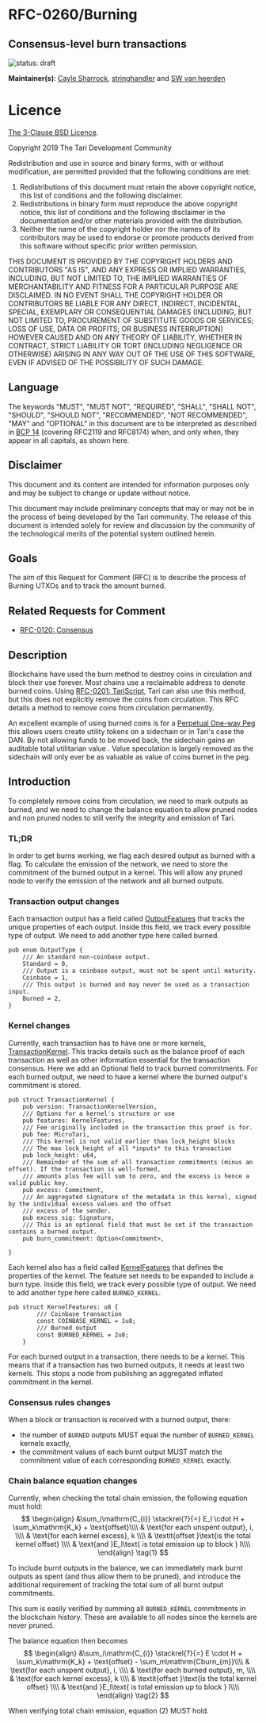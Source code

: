 # RFC-0260/Burning

## Consensus-level burn transactions

![status: draft](theme/images/status-draft.svg)

**Maintainer(s)**: [Cayle Sharrock](https://github.com/CjS77), [stringhandler](https://github.com/stringhandler) and [SW van heerden](https://github.com/SWvheerden) 

# Licence

[The 3-Clause BSD Licence](https://opensource.org/licenses/BSD-3-Clause).

Copyright 2019 The Tari Development Community

Redistribution and use in source and binary forms, with or without modification, are permitted provided that the
following conditions are met:

1. Redistributions of this document must retain the above copyright notice, this list of conditions and the following
   disclaimer.
2. Redistributions in binary form must reproduce the above copyright notice, this list of conditions and the following
   disclaimer in the documentation and/or other materials provided with the distribution.
3. Neither the name of the copyright holder nor the names of its contributors may be used to endorse or promote products
   derived from this software without specific prior written permission.

THIS DOCUMENT IS PROVIDED BY THE COPYRIGHT HOLDERS AND CONTRIBUTORS "AS IS", AND ANY EXPRESS OR IMPLIED WARRANTIES,
INCLUDING, BUT NOT LIMITED TO, THE IMPLIED WARRANTIES OF MERCHANTABILITY AND FITNESS FOR A PARTICULAR PURPOSE ARE
DISCLAIMED. IN NO EVENT SHALL THE COPYRIGHT HOLDER OR CONTRIBUTORS BE LIABLE FOR ANY DIRECT, INDIRECT, INCIDENTAL,
SPECIAL, EXEMPLARY OR CONSEQUENTIAL DAMAGES (INCLUDING, BUT NOT LIMITED TO, PROCUREMENT OF SUBSTITUTE GOODS OR
SERVICES; LOSS OF USE, DATA OR PROFITS; OR BUSINESS INTERRUPTION) HOWEVER CAUSED AND ON ANY THEORY OF LIABILITY,
WHETHER IN CONTRACT, STRICT LIABILITY OR TORT (INCLUDING NEGLIGENCE OR OTHERWISE) ARISING IN ANY WAY OUT OF THE USE OF
THIS SOFTWARE, EVEN IF ADVISED OF THE POSSIBILITY OF SUCH DAMAGE.

## Language

The keywords "MUST", "MUST NOT", "REQUIRED", "SHALL", "SHALL NOT", "SHOULD", "SHOULD NOT", "RECOMMENDED", 
"NOT RECOMMENDED", "MAY" and "OPTIONAL" in this document are to be interpreted as described in 
[BCP 14](https://tools.ietf.org/html/bcp14) (covering RFC2119 and RFC8174) when, and only when, they appear in all capitals, as 
shown here.

## Disclaimer

This document and its content are intended for information purposes only and may be subject to change or update
without notice.

This document may include preliminary concepts that may or may not be in the process of being developed by the Tari
community. The release of this document is intended solely for review and discussion by the community of the
technological merits of the potential system outlined herein.

## Goals

The aim of this Request for Comment (RFC) is to describe the process of Burning UTXOs and to track the amount burned. 

## Related Requests for Comment

* [RFC-0120: Consensus](RFC-0120_Consensus.md)

## Description

Blockchains have used the burn method to destroy coins in circulation and block their use forever. Most chains use a reclaimable address
to denote burned coins. Using [RFC-0201: TariScript](RFC-0201_TariScript.md), Tari can also use this method, but this does not explicitly
remove the coins from circulation. This RFC details a method to remove coins from circulation permanently.

An excellent example of using burned coins is for a [Perpetual One-way Peg](https://medium.com/@RubenSomsen/21-million-bitcoins-to-rule-all-sidechains-the-perpetual-one-way-peg-96cb2f8ac302) this allows users 
create utility tokens on a sidechain or in Tari's case the DAN. By not allowing funds to be moved back, the sidechain gains an auditable total utilitarian value
. Value speculation is largely removed as the sidechain will only ever be as valuable as value of coins burnet in the peg.


## Introduction

To completely remove coins from circulation, we need to mark outputs as burned, and we need to change the balance equation to
allow pruned nodes and non pruned nodes to still verify the integrity and emission of Tari.

### TL;DR
In order to get burns working, we flag each desired output as burned with a flag. To calculate the emission of the network, we need
to store the commitment of the burned output in a kernel. This will allow any pruned node to verify the emission of the network and all burned outputs. 

### Transaction output changes

Each transaction output has a field called [OutputFeatures](https://github.com/tari-project/tari/blob/f7f913c873c9f5d373f99149e52c26a0dd32f03f/base_layer/core/src/transactions/transaction_components/output_features.rs#L62) that tracks the unique properties of each output. 
Inside this field, we track every possible type of output. We need to add another type here called burned. 

```rust,ignore
pub enum OutputType {
    /// An standard non-coinbase output.
    Standard = 0,
    /// Output is a coinbase output, must not be spent until maturity.
    Coinbase = 1,
    /// This output is burned and may never be used as a transaction input.
    Burned = 2,
}
```

### Kernel changes

Currently, each transaction has to have one or more kernels, [TransactionKernel](https://github.com/tari-project/tari/blob/2ca06724f0ab7c63eb0b6caab563372f353f4348/base_layer/core/src/transactions/transaction_components/transaction_kernel.rs#L53). This tracks details such as the balance proof of each transaction as well as other information essential for the transaction consensus. Here we add an Optional field to track burned commitments.
For each burned output, we need to have a kernel where the burned output's commitment is stored. 

```rust,ignore
pub struct TransactionKernel {
    pub version: TransactionKernelVersion,
    /// Options for a kernel's structure or use
    pub features: KernelFeatures,
    /// Fee originally included in the transaction this proof is for.
    pub fee: MicroTari,
    /// This kernel is not valid earlier than lock_height blocks
    /// The max lock_height of all *inputs* to this transaction
    pub lock_height: u64,
    /// Remainder of the sum of all transaction commitments (minus an offset). If the transaction is well-formed,
    /// amounts plus fee will sum to zero, and the excess is hence a valid public key.
    pub excess: Commitment,
    /// An aggregated signature of the metadata in this kernel, signed by the individual excess values and the offset
    /// excess of the sender.
    pub excess_sig: Signature,
    /// This is an optional field that must be set if the transaction contains a burned output.
    pub burn_commitment: Option<Commitment>,

}
```
Each kernel also has a field called [KernelFeatures](https://github.com/tari-project/tari/blob/2ca06724f0ab7c63eb0b6caab563372f353f4348/base_layer/core/src/transactions/transaction_components/kernel_features.rs#L36) that defines the properties of the kernel. The feature set needs to be expanded to include a burn type.
Inside this field, we track every possible type of output. We need to add another type here called `BURNED_KERNEL`. 

```rust,ignore
pub struct KernelFeatures: u8 {
        /// Coinbase transaction
        const COINBASE_KERNEL = 1u8;
        /// Burned output
        const BURNED_KERNEL = 2u8;
    }
```

For each burned output in a transaction, there needs to be a kernel. This means that if a transaction has two burned outputs, it needs at least two kernels. 
This stops a node from publishing an aggregated inflated commitment in the kernel. 



### Consensus rules changes

When a block or transaction is received with a burned output, there:
* the number of `BURNED` outputs MUST equal the number of `BURNED_KERNEL` kernels exactly,
* the commitment values of each burnt output MUST match the commitment value of each corresponding `BURNED_KERNEL` exactly.

### Chain balance equation changes 

Currently, when checking the total chain emission, the following equation must hold:
$$
\begin{align}
&\sum_i\mathrm{C_{i}} \stackrel{?}{=} E_l \cdot H + \sum_k\mathrm{K_k} + \text{offset}\\\\
& \text{for each unspent output}, i, \\\\
& \text{for each kernel excess}, k \\\\
& \textit{offset }\text{is the total kernel offset} \\\\
& \text{and }E_l\text{ is total emission up to block } l\\\\
\end{align}
\tag{1}
$$

To include burnt outputs in the balance, we can immediately mark burnt outputs as spent (and thus allow them to be pruned), and introduce the additional requirement of tracking the total sum of all burnt output commitments.

This sum is easily verified by summing all `BURNED_KERNEL` commitments in the blockchain history. These are available to all nodes since the kernels are never pruned.

The balance equation then becomes
$$
\begin{align}
&\sum_i\mathrm{C_{i}} \stackrel{?}{=} E \cdot H + \sum_k\mathrm{K_k} + \text{offset} - \sum_m\mathrm{Cburn_{m}}\\\\
& \text{for each unspent output}, i, \\\\
& \text{for each burned output}, m, \\\\
& \text{for each kernel excess}, k \\\\
& \textit{offset }\text{is the total kernel offset} \\\\
& \text{and }E_l\text{ is total emission up to block } l\\\\
\end{align}
\tag{2}
$$

When verifying total chain emission, equation (2) MUST hold.



[block]: Glossary.md#block
[block header]: Glossary.md#block-header
[transaction input]: Glossary.md#transaction
[transaction output]: Glossary.md#unspent-transaction-outputs
[transaction weight]: Glossary.md#transaction-weight
[metadata signature]: Glossary.md#metadata-signature
[utxo]: Glossary.md#unspent-transaction-outputs
[emission schedule]: Glossary.md#emission-schedule
